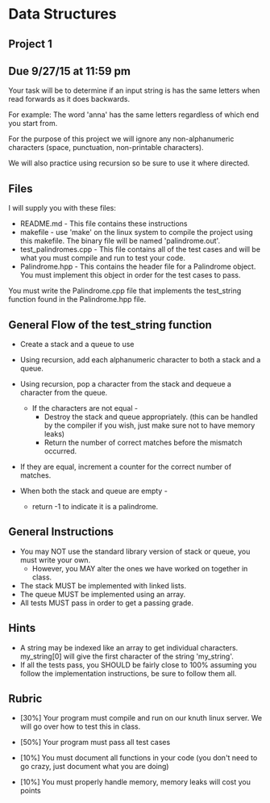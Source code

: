 # Data Structures
## Project 1
## Due 9/27/15 at 11:59 pm

Your task will be to determine if an input string is has the same letters when read forwards as it does backwards.

For example: The word 'anna' has the same letters regardless of which end you start from.

For the purpose of this project we will ignore any non-alphanumeric characters (space, punctuation, non-printable characters).

We will also practice using recursion so be sure to use it where directed.

## Files

I will supply you with these files:

 * README.md - This file contains these instructions
 * makefile - use 'make' on the linux system to compile the project using this makefile.  The binary file will be named 'palindrome.out'.
 * test_palindromes.cpp - This file contains all of the test cases and will be what you must compile and run to test your code.
 * Palindrome.hpp - This contains the header file for a Palindrome object. You must implement this object in order for the test cases to pass.

You must write the Palindrome.cpp file that implements the test_string function found in the Palindrome.hpp file.

## General Flow of the test_string function

 * Create a stack and a queue to use 
 * Using recursion, add each alphanumeric character to both a stack and a queue.
 * Using recursion, pop a character from the stack and dequeue a character from the queue.
   * If the characters are not equal -
     * Destroy the stack and queue appropriately. 
       (this can be handled by the compiler if you wish, just make sure not to have memory leaks)
     * Return the number of correct matches before the mismatch occurred. 
  * If they are equal, increment a counter for the correct number of matches.

 * When both the stack and queue are empty -
   * return -1 to indicate it is a palindrome.

## General Instructions

 * You may NOT use the standard library version of stack or queue, you must write your own.
   * However, you MAY alter the ones we have worked on together in class.
 * The stack MUST be implemented with linked lists.
 * The queue MUST be implemented using an array.
 * All tests MUST pass in order to get a passing grade.
 
## Hints

 * A string may be indexed like an array to get individual characters. my_string[0] will give the first character of the string 'my_string'.
 * If all the tests pass, you SHOULD be fairly close to 100% assuming you follow the implementation instructions, be sure to follow them all.

## Rubric

 * [30%] Your program must compile and run on our knuth linux server. We will go over how to test this in class. 

 * [50%] Your program must pass all test cases

 * [10%] You must document all functions in your code (you don't need to go crazy, just document what you are doing)

 * [10%] You must properly handle memory, memory leaks will cost you points
